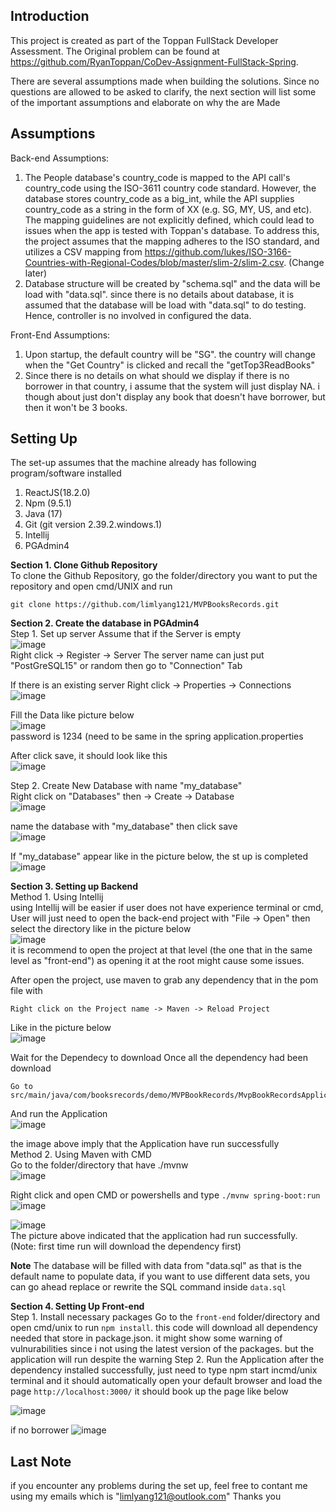 Introduction
-------------------
This project is created as part of the Toppan FullStack Developer Assessment.
The Original problem can be found at https://github.com/RyanToppan/CoDev-Assignment-FullStack-Spring.

There are several assumptions made when building the solutions. Since no questions are allowed to be asked to clarify, the next section will list some of the important assumptions and elaborate on why the are Made

Assumptions
-------------------
Back-end Assumptions:  
1. The People database's country_code is mapped to the API call's country_code using the ISO-3611 country code standard. However, the database stores country_code as a big_int, while the API supplies country_code as a string in the form of XX (e.g. SG, MY, US, and etc). The mapping guidelines are not explicitly defined, which could lead to issues when the app is tested with Toppan's database. To address this, the project assumes that the mapping adheres to the ISO standard, and utilizes a CSV mapping from https://github.com/lukes/ISO-3166-Countries-with-Regional-Codes/blob/master/slim-2/slim-2.csv. (Change later)
2. Database structure will be created  by "schema.sql" and the data will be load with "data.sql". since there is no details about database, it is assumed that the database will be load with "data.sql" to do testing. Hence, controller is no involved in configured the data.  

  

Front-End Assumptions:  
1. Upon startup, the default country will be "SG". the country will change when the "Get Country" is clicked and recall the "getTop3ReadBooks"
2. Since there is no details on what should we display if there is no borrower in that country, i assume that the system will just display NA. i though about just don't display any book that doesn't have borrower, but then it won't be 3 books.

Setting Up
-------------------
The set-up assumes that the machine already has following program/software installed
1. ReactJS(18.2.0)
2. Npm (9.5.1)
3. Java (17)
4. Git (git version 2.39.2.windows.1)
5. Intellij 
6. PGAdmin4

**Section 1. Clone Github Repository**  
To clone the Github Repository, go the folder/directory you want to put the repository and open cmd/UNIX and run
```
git clone https://github.com/limlyang121/MVPBooksRecords.git
```

**Section 2. Create the database in PGAdmin4**  
Step 1. Set up server 
Assume that if the Server is empty  
![image](https://user-images.githubusercontent.com/103249985/230542497-408daff3-4f10-474f-a759-452bd2dc1383.png)  
Right click -> Register -> Server
The server name can just put "PostGreSQL15" or random
then go to "Connection" Tab

If there is an existing server
Right click -> Properties -> Connections  
![image](https://user-images.githubusercontent.com/103249985/230543665-57b46366-7e16-4f62-90ad-a1b3851b6f26.png)  

Fill the Data like picture below  
![image](https://user-images.githubusercontent.com/103249985/230542922-07a98f5a-c002-4b93-bbfd-f9fd40d691c5.png)  
password is 1234 (need to be same in the spring application.properties

After click save, it should look like this  
![image](https://user-images.githubusercontent.com/103249985/230543924-cec76fbb-e696-4f11-ba5d-18e0c571611e.png)  

Step 2. Create New Database with name "my_database"  
Right click on "Databases" then -> Create -> Database  
![image](https://user-images.githubusercontent.com/103249985/230544082-8fd8090d-f111-4137-8366-067fdb982b03.png)  


name the database with "my_database" then click save  
![image](https://user-images.githubusercontent.com/103249985/230544144-c5a73a02-101d-468a-97e1-b633b7aeaaca.png)  


If "my_database" appear like in the picture below, the st up is completed  
![image](https://user-images.githubusercontent.com/103249985/230544187-d125a09a-35e3-48e4-9d78-b6e4060879ab.png)  

**Section 3. Setting up Backend**  
Method 1. Using Intellij  
using Intellij will be easier if user does not have experience terminal or cmd, User will just need to open the back-end project with "File -> Open" then select the directory like in the picture below  
![image](https://user-images.githubusercontent.com/103249985/230545050-00e1aa2e-8600-4ae6-a143-2884456ceaba.png)  
it is recommend to open the project at that level (the one that in the same level as "front-end") as opening it at the root might cause some issues.

After open the project, use maven to grab any dependency that in the pom file with 
```
Right click on the Project name -> Maven -> Reload Project
``` 
Like in the picture below  
![image](https://user-images.githubusercontent.com/103249985/230545541-9bcbb6cb-1eb7-4f0f-8c87-d9c0e2eda81b.png)  

Wait for the Dependecy to download
Once all the dependency had been download
```
Go to src/main/java/com/booksrecords/demo/MVPBookRecords/MvpBookRecordsApplication.java
```
And run the Application  
![image](https://user-images.githubusercontent.com/103249985/230546266-4a0a3d10-3434-4fdf-a1eb-14006b1b1db4.png)  

the image above imply that the Application have run successfully   
Method 2. Using Maven with CMD   
Go to the folder/directory that have ./mvnw  
![image](https://user-images.githubusercontent.com/103249985/230546572-9130997c-0775-4716-adf0-142cb545bb6e.png)  

Right click and open CMD or powershells
and type ```./mvnw spring-boot:run```  
![image](https://user-images.githubusercontent.com/103249985/230546919-2d5af278-e267-4c67-94c3-6c0dd84db5bb.png)  

![image](https://user-images.githubusercontent.com/103249985/230546978-91141236-f576-49d2-9943-a8a1dbcccaeb.png)  
The picture above indicated that the application had run successfully.
(Note: first time run will download the dependency first)

**Note**
The database will be filled with data from "data.sql" as that is the default name to populate data, if you want to use different data sets, you can go ahead replace or rewrite the SQL command inside ```data.sql```
  

**Section 4. Setting Up Front-end**  
Step 1. Install necessary packages
Go to the ```front-end``` folder/directory and open cmd/unix to run ```npm install```. this code will download all dependency needed that store in package.json. it might show some warning of vulnurabilities since i not using the latest version of the packages. but the application will run despite the warning
Step 2. Run the Application
after the dependency installed successfully, just need to type npm start incmd/unix terminal and it should automatically open your default browser and load the page ```http://localhost:3000/```
it should book up the page like below  

![image](https://user-images.githubusercontent.com/103249985/230548072-32a862b8-f485-498d-ba97-18d0460eb654.png)

if no borrower
![image](https://user-images.githubusercontent.com/103249985/230548121-ea32a922-6915-4b4b-b7e9-fe04f31e246e.png)



Last Note
-------------------
if you encounter any problems during the set up, feel free to contant me using my emails which is "limlyang121@outlook.com"
Thanks you









